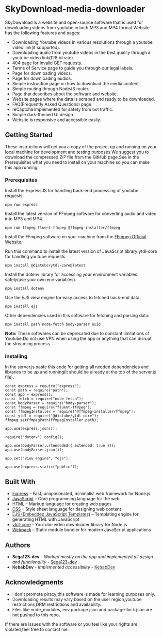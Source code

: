 ﻿# SkyDownload-media-downloader

SkyDownload is a website and open-source software that is used for downloading videos from youtube in both MP3 and MP4 format.Website has the following features and pages:

- Downloading Youtube videos in various resolutions through a youtube video link(if supported).
- Downloading audio from youtube videos in the best quality through a youtube video link(128 bitrate).
- 404 page for invalid GET requests.
- Terms of Service page to guide you through our legal labels.
- Page for downloading videos.
- Page for downloading audios.
- Simple instruction page on how to download the media content.
- Simple routing through NodeJS router.
- Page that describes about the software and website.
- Website pages where the data is scraped and ready to be downloaded.
- FAQ(Frequently Asked Questions) page.
- reCaptcha implemented for safety from bot traffic.
- Simple dark-themed UI design.
- Website is responsive and accessible easily.

## Getting Started

These instructions will get you a copy of the project up and running on your local machine for development and testing purposes.We suggest you to download the compressed ZIP file from the GitHub page.See in the Prerequisites what you need to install on your machine so you can make this app running

### Prerequisites

Install the ExpressJS for handling back-end processing of youtube requests.

```
npm run express
```

Install the latest version of FFmpeg software for converting audio and video into MP3 and MP4.

```
npm run ffmpeg fluent-ffmpeg @ffmpeg-installer/ffmpeg
```

Install the FFmpeg software on your machine from the [FFmpeg Official Website](https://ffmpeg.org/).

Run this command to install the latest version of JavaScript library ytdl-core for handling youtube requests

```
npm install @distube/ytdl-core@latest
```

Install the dotenv library for accessing your environment variables safely(use your own env variables).

```
npm install dotenv
```

Use the EJS view engine for easy access to fetched back-end data.

```
npm install ejs
```

Other dependencies used in this software for fetching and parsing data:

```
npm install path node-fetch body-parser uuid
```



**Note:** These softwares can be deprecated due to constant limitations of Youtube.Do not use VPN when using the app or anything that can disrupt the streaming process.


### Installing

In the server.js paste this code for getting all needed dependencies and libraries to be up and running(it should be already at the top of the server.js file).

```
const express = require("express");
const path = require("path");
const app = express();
const fetch = require("node-fetch");
const bodyParser = require("body-parser");
const ffmpeg = require("fluent-ffmpeg");
const ffmpegInstaller = require("@ffmpeg-installer/ffmpeg");
const ytdl = require("@distube/ytdl-core");
ffmpeg.setFfmpegPath(ffmpegInstaller.path);

app.use(express.json());

require("dotenv").config();

app.use(bodyParser.urlencoded({ extended: true }));
app.use(bodyParser.json());

app.set("view engine", "ejs");

app.use(express.static("public"));
```

## Built With

- [Express](https://expressjs.com/) – Fast, unopinionated, minimalist web framework for Node.js  
- [JavaScript](https://developer.mozilla.org/en-US/docs/Web/JavaScript) – Core programming language for the web  
- [HTML](https://developer.mozilla.org/en-US/docs/Web/HTML) – Markup language for creating web pages  
- [CSS](https://developer.mozilla.org/en-US/docs/Web/CSS) – Style sheet language for designing web content  
- [EJS (Embedded JavaScript Templates)](https://ejs.co/) – Templating engine for generating HTML with JavaScript  
- [ytdl-core](https://github.com/fent/node-ytdl-core) – YouTube video downloader library for Node.js  
- [Webpack](https://webpack.js.org/) – Static module bundler for modern JavaScript applications  

## Authors

* **Sega123-dev** - *Worked mostly on the app and implemented all design and functionality* - [Sega123-dev](https://github.com/Sega123-dev)
* **KebabDev** - *Implemented accessibility* - [KebabDev](https://github.com/KebabDev)

## Acknowledgments

* I don't promote piracy,this software is made for learning purposes only.
* Downloading results may vary based on the user region,youtube restrictions,DRM restrictions and availability.
* Files like node_modules,.env,package.json and package-lock.json are not pushed to this repo.

If there are issues with the software or you feel like your rights are violated,feel free to contact me.
